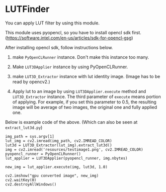 # LUTFinder

You can apply LUT filter by using this module.

This module uses pyopencl, so you have to install opencl sdk first. (https://software.intel.com/en-us/articles/sdk-for-opencl-gsg)

After installing opencl sdk, follow instructions below.

1. make `PyOpenCLRunner` instance. Don't make this instance too many.

2. Make `LUT3DApplier` instance by using PyOpenCLRunner.

3. make `LUT3D_Extractor` instance with lut identity image. (Image has to be read by opencv2.)

4. Apply lut to an image by using `LUT3DApplier.execute` method and `LUT3D_Extractor` instance. 
The third parameter of `execute` means portion of applying. 
For example, if you set this parameter to 0.5, the resulting image will be average of two images, the original one and fully applied one.


Below is example code of the above. (Which can also be seen at `extract_lut3d.py`)

   
~~~
img_path = sys.argv[1]
lut_img = cv2.imread(img_path, cv2.IMREAD_COLOR)
lut3d = LUT3D_Extractor(lut_img).extract_lut3d()
img = cv2.imread('resources/testimage1.png', cv2.IMREAD_COLOR)
pyopencl_runner = PyOpenCLRunner()
lut_applier = LUT3DApplier(pyopencl_runner, img.nbytes)

new_img = lut_applier.execute(img, lut3d, 1.0)

cv2.imshow("gpu converted image", new_img)
cv2.waitKey(0)
cv2.destroyAllWindows()
~~~

